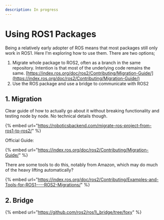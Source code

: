 ```yaml
---
description: In progress
---
```


# Using ROS1 Packages

Being a relatively early adopter of ROS means that most packages still only work in ROS1. Here I'm exploring how to use them. There are two options;

1. Migrate whole package to ROS2, often as a branch in the same repository. Intention is that most of the underlying code remains the same. [https://index.ros.org/doc/ros2/Contributing/Migration-Guide/](https://index.ros.org/doc/ros2/Contributing/Migration-Guide/)
2. Use the ROS package and use a bridge to communicate with ROS2

## 1. Migration

Clear guide of how to actually go about it without breaking functionality and testing node by node. No technical details though.

{% embed url="https://roboticsbackend.com/migrate-ros-project-from-ros1-to-ros2/" %}

Official Guide:

{% embed url="https://index.ros.org/doc/ros2/Contributing/Migration-Guide/" %}

There are some tools to do this, notably from Amazon, which may do much of the heavy lifting automatically?

{% embed url="https://index.ros.org/doc/ros2/Contributing/Examples-and-Tools-for-ROS1----ROS2-Migrations/" %}



## 2. Bridge

{% embed url="https://github.com/ros2/ros1\_bridge/tree/foxy" %}



